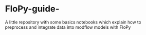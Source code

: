 # FloPy-guide-
A little repository with some basics notebooks which explain how to preprocess and integrate data into modflow models with FloPy
